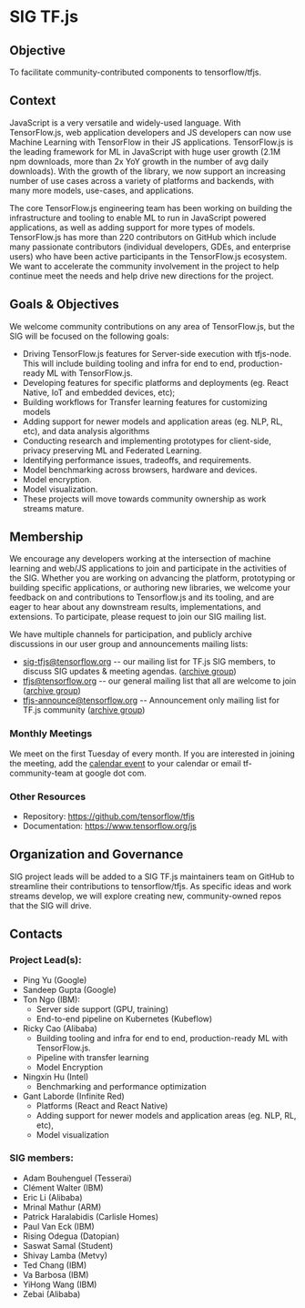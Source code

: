 # SIG TF.js                                         

## Objective

To facilitate community-contributed components to tensorflow/tfjs.

## Context

JavaScript is a very versatile and widely-used language. With TensorFlow.js, web application 
developers and JS developers can now use Machine Learning with TensorFlow in their JS 
applications. TensorFlow.js is the leading framework for ML in JavaScript with huge user growth 
(2.1M npm downloads, more than 2x YoY growth in the number of avg daily downloads). With the 
growth of the library, we now support an increasing number of use cases across a variety of 
platforms and backends, with many more models, use-cases, and applications. 

The core TensorFlow.js engineering team has been working on building the infrastructure and 
tooling to enable ML to run in JavaScript powered applications, as well as adding support for 
more types of models. TensorFlow.js has more than 220 contributors on GitHub which include many 
passionate contributors (individual developers, GDEs, and enterprise users) who have been active 
participants in the TensorFlow.js ecosystem. We want to accelerate the community involvement in 
the project to help continue meet the needs and help drive new directions for the project. 

## Goals & Objectives

We welcome community contributions on any area of TensorFlow.js, but the SIG will be focused on 
the following goals:
- Driving TensorFlow.js features for Server-side execution with tfjs-node. This will include 
building tooling and infra for end to end, production-ready ML with TensorFlow.js. 
- Developing features for specific platforms and deployments (eg. React Native, IoT and embedded 
devices, etc); 
- Building workflows for Transfer learning features for customizing models
- Adding support for newer models and application areas (eg. NLP, RL, etc), and data analysis 
algorithms
- Conducting research and implementing prototypes for client-side, privacy preserving ML and 
Federated Learning. 
- Identifying performance issues, tradeoffs, and requirements.
- Model benchmarking across browsers, hardware and devices.
- Model encryption.
- Model visualization.
- These projects will move towards community ownership as work streams mature. 

## Membership

We encourage any developers working at the intersection of machine learning and web/JS 
applications to join and participate in the activities of the SIG. Whether you are working on 
advancing the platform, prototyping or building specific applications, or authoring new libraries, 
we welcome your feedback on and contributions to Tensorflow.js and its tooling, and are eager to hear 
about any downstream results, implementations, and extensions. To participate, please request to join our SIG mailing list. 

We have multiple channels for participation, and publicly archive discussions in our user group and 
announcements mailing lists:
- sig-tfjs@tensorflow.org -- our mailing list for TF.js SIG members, to discuss SIG updates & meeting agendas. ([archive group](https://groups.google.com/a/tensorflow.org/g/sig-tfjs))
- tfjs@tensorflow.org -- our general mailing list that all are welcome to join ([archive group](https://groups.google.com/a/tensorflow.org/g/tfjs))
- tfjs-announce@tensorflow.org -- Announcement only mailing list for TF.js community ([archive group](https://groups.google.com/a/tensorflow.org/g/tfjs-announce))

### Monthly Meetings

We meet on the first Tuesday of every month. If you are interested in joining the meeting, add the [calendar event](https://calendar.google.com/event?action=TEMPLATE&tmeid=M2NpODFzOHBqcTRuM3M5Z3I4cDlrbTVwNTNfMjAyMTAzMDNUMDEwMDAwWiBtYXNvdWRjQGdvb2dsZS5jb20&tmsrc=masoudc%40google.com&scp=ALL) to your calendar or email tf-community-team at google dot com. 

### Other Resources 
- Repository: https://github.com/tensorflow/tfjs
- Documentation: https://www.tensorflow.org/js

## Organization and Governance
SIG project leads will be added to a SIG TF.js maintainers team on GitHub to streamline their 
contributions to tensorflow/tfjs. As specific ideas and work streams develop, we will explore creating 
new, community-owned repos that the SIG will drive.

## Contacts
### Project Lead(s):
- Ping Yu (Google)
- Sandeep Gupta (Google)
- Ton Ngo (IBM): 
  - Server side support (GPU, training)
  - End-to-end pipeline on Kubernetes (Kubeflow)
- Ricky Cao (Alibaba)
  - Building tooling and infra for end to end, production-ready ML with TensorFlow.js.
  - Pipeline with transfer learning
  - Model Encryption
- Ningxin Hu (Intel)
  - Benchmarking and performance optimization
- Gant Laborde (Infinite Red)
  - Platforms (React and React Native)
  - Adding support for newer models and application areas (eg. NLP, RL, etc),
  - Model visualization

### SIG members: 
- Adam Bouhenguel (Tesserai)
- Clément Walter (IBM)
- Eric Li (Alibaba)
- Mrinal Mathur (ARM)
- Patrick Haralabidis (Carlisle Homes)
- Paul Van Eck (IBM)
- Rising Odegua (Datopian)
- Saswat Samal (Student)
- Shivay Lamba (Metvy)
- Ted Chang (IBM)
- Va Barbosa (IBM)
- YiHong Wang (IBM)
- Zebai (Alibaba)
